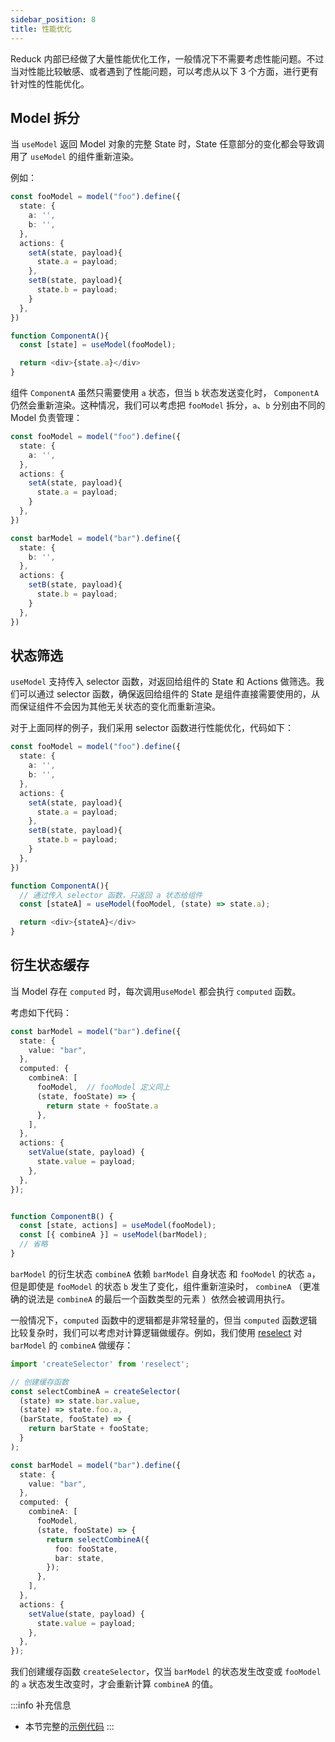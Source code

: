 ```yaml
---
sidebar_position: 8
title: 性能优化
---
```


Reduck 内部已经做了大量性能优化工作，一般情况下不需要考虑性能问题。不过当对性能比较敏感、或者遇到了性能问题，可以考虑从以下 3 个方面，进行更有针对性的性能优化。


## Model 拆分

当 `useModel` 返回 Model 对象的完整 State 时，State 任意部分的变化都会导致调用了 `useModel` 的组件重新渲染。

例如：

```ts
const fooModel = model("foo").define({
  state: {
    a: '',
    b: '',
  },
  actions: {
    setA(state, payload){
      state.a = payload;
    },
    setB(state, payload){
      state.b = payload;
    }
  },
})

function ComponentA(){
  const [state] = useModel(fooModel);

  return <div>{state.a}</div>
}
```

组件 `ComponentA` 虽然只需要使用 `a` 状态，但当 `b` 状态发送变化时， `ComponentA` 仍然会重新渲染。这种情况，我们可以考虑把 `fooModel` 拆分，`a`、`b` 分别由不同的 Model 负责管理：

```ts
const fooModel = model("foo").define({
  state: {
    a: '',
  },
  actions: {
    setA(state, payload){
      state.a = payload;
    }
  },
})

const barModel = model("bar").define({
  state: {
    b: '',
  },
  actions: {
    setB(state, payload){
      state.b = payload;
    }
  },
})
```


## 状态筛选

`useModel` 支持传入 selector 函数，对返回给组件的 State 和 Actions 做筛选。我们可以通过 selector 函数，确保返回给组件的 State 是组件直接需要使用的，从而保证组件不会因为其他无关状态的变化而重新渲染。

对于上面同样的例子，我们采用 selector 函数进行性能优化，代码如下：

```ts
const fooModel = model("foo").define({
  state: {
    a: '',
    b: '',
  },
  actions: {
    setA(state, payload){
      state.a = payload;
    },
    setB(state, payload){
      state.b = payload;
    }
  },
})

function ComponentA(){
  // 通过传入 selector 函数，只返回 a 状态给组件
  const [stateA] = useModel(fooModel, (state) => state.a);

  return <div>{stateA}</div>
}
```

## 衍生状态缓存

当 Model 存在 `computed` 时，每次调用`useModel` 都会执行 `computed` 函数。

考虑如下代码：

```ts
const barModel = model("bar").define({
  state: {
    value: "bar",
  },
  computed: {
    combineA: [
      fooModel,  // fooModel 定义同上
      (state, fooState) => {
        return state + fooState.a
      },
    ],
  },
  actions: {
    setValue(state, payload) {
      state.value = payload;
    },
  },
});


function ComponentB() {
  const [state, actions] = useModel(fooModel);
  const [{ combineA }] = useModel(barModel);
  // 省略
}
```

`barModel` 的衍生状态 `combineA` 依赖 `barModel` 自身状态 和 `fooModel` 的状态 `a`，但是即使是 `fooModel` 的状态 `b` 发生了变化，组件重新渲染时， `combineA` （更准确的说法是 `combineA` 的最后一个函数类型的元素 ）依然会被调用执行。

一般情况下，`computed` 函数中的逻辑都是非常轻量的，但当 `computed` 函数逻辑比较复杂时，我们可以考虑对计算逻辑做缓存。例如，我们使用 [reselect](https://github.com/reduxjs/reselect) 对 `barModel` 的 `combineA` 做缓存：

```ts
import 'createSelector' from 'reselect';

// 创建缓存函数
const selectCombineA = createSelector(
  (state) => state.bar.value,
  (state) => state.foo.a,
  (barState, fooState) => {
    return barState + fooState;
  }
);

const barModel = model("bar").define({
  state: {
    value: "bar",
  },
  computed: {
    combineA: [
      fooModel,
      (state, fooState) => {
        return selectCombineA({
          foo: fooState,
          bar: state,
        });
      },
    ],
  },
  actions: {
    setValue(state, payload) {
      state.value = payload;
    },
  },
});
```

我们创建缓存函数 `createSelector`，仅当 `barModel` 的状态发生改变或 `fooModel` 的 `a` 状态发生改变时，才会重新计算 `combineA` 的值。


:::info 补充信息
- 本节完整的[示例代码](https://github.com/modern-js-dev/modern-js-examples/tree/main/series/tutorials/runtime-api/model/performance-optimization)
:::
